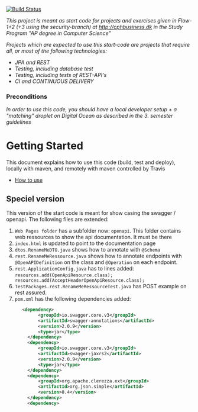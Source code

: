 [![Build Status](https://travis-ci.org/dat3startcode/dat3-startcode.svg?branch=master)](https://travis-ci.org/dat3startcode/dat3-startcode)

*This project is meant as start code for projects and exercises given in Flow-1+2 (+3 using the security-branch) at http://cphbusiness.dk in the Study Program "AP degree in Computer Science"*

*Projects which are expected to use this start-code are projects that require all, or most of the following technologies:*
 - *JPA and REST*
- *Testing, including database test*
- *Testing, including tests of REST-API's*
- *CI and CONTINUOUS DELIVERY*

### Preconditions
*In order to use this code, you should have a local developer setup + a "matching" droplet on Digital Ocean as described in the 3. semester guidelines* 
# Getting Started

This document explains how to use this code (build, test and deploy), locally with maven, and remotely with maven controlled by Travis
 - [How to use](https://docs.google.com/document/d/1K6s6Tt65bzB8bCSE_NUE8alJrLRNTKCwax3GEm4OjOE/edit?usp=sharing)

## Speciel version
This version of the start code is meant for show casing the swagger / openapi. The following files are extended:
1. `Web Pages folder` has a subfolder now: `openapi`. This folder contains web ressources to show the api documentation. It must be there
2. `index.html` is updated to point to the documentation page
3. `dtos.RenameMeDTO.java` shows how to annotate with `@Schema`
4. `rest.RenameMeRessource.java` shows how to annotate endpoints with `@OpenAPIDefinition` on the class and `@Operation` on each endpoint.
5. `rest.ApplicationConfig.java` has to lines added: `resources.add(OpenApiResource.class); resources.add(AcceptHeaderOpenApiResource.class);`
6. `TestPackages.rest.RenameMeRessourceTest.java` has POST example on rest assured.
7. `pom.xml` has the following dependencies added:
```xml
      <dependency>
            <groupId>io.swagger.core.v3</groupId>
            <artifactId>swagger-annotations</artifactId>
            <version>2.0.9</version>
            <type>jar</type>
        </dependency>
        <dependency>
            <groupId>io.swagger.core.v3</groupId>
            <artifactId>swagger-jaxrs2</artifactId>
            <version>2.0.9</version>
            <type>jar</type>
        </dependency>
        <dependency>
            <groupId>org.apache.clerezza.ext</groupId>
            <artifactId>org.json.simple</artifactId>
            <version>0.4</version>
        </dependency>
        <dependency>
```